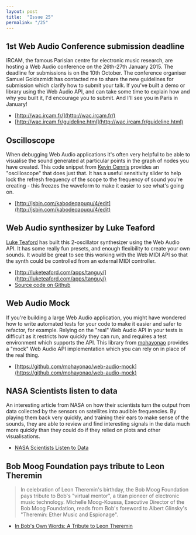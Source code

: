 ```yaml
---
layout: post
title:  "Issue 25"
permalink: "/25"
---
```


## 1st Web Audio Conference submission deadline ##

IRCAM, the famous Parisian centre for electronic music research, are
hosting a Web Audio conference on the 26th-27th January 2015. The
deadline for submissions is on the 10th October. The conference
organiser Samuel Goldszmidt has contacted me to share the new
guidelines for submission which clarify how to submit your talk. If
you've built a demo or library using the Web Audio API, and can take
some time to explain how and why you built it, I'd encourage you to
submit. And I'll see you in Paris in January!

- [http://wac.ircam.fr/](http://wac.ircam.fr/)
- [http://wac.ircam.fr/guideline.html](http://wac.ircam.fr/guideline.html)

## Oscilloscope  ##

When debugging Web Audio applications it's often very helpful to be
able to visualise the sound generated at particular points in the
graph of nodes you have created. This code snippet from
[Kevin Cennis](https://twitter.com/kevincennis) provides an
"oscilloscope" that does just that. It has a useful sensitivity slider
to help lock the refresh frequency of the scope to the frequency of
sound you're creating - this freezes the waveform to make it easier to
see what's going on.

- [http://jsbin.com/kabodeqapuqu/4/edit](http://jsbin.com/kabodeqapuqu/4/edit)

## Web Audio synthesizer by Luke Teaford ##

[Luke Teaford](http://luketeaford.com/) has built this 2-oscillator
synthesizer using the Web Audio API. It has some really fun presets,
and enough flexibility to create your own sounds. It would be great to
see this working with the Web MIDI API so that the synth could be
controlled from an external MIDI controller.

- [http://luketeaford.com/apps/tanguy/](http://luketeaford.com/apps/tanguy/)
- [Source code on Github](https://github.com/luketeaford/TANGUY)

## Web Audio Mock ##

If you're building a large Web Audio application, you might have
wondered how to write automated tests for your code to make it easier
and safer to refactor, for example. Relying on the "real" Web Audio
API in your tests is difficult as it restricts how quickly they can
run, and requires a test environment which supports the API. This
library from [mohayonao](http://the.mohayonao.com/) provides a "mock"
Web Audio API implementation which you can rely on in place of the
real thing.

- [https://github.com/mohayonao/web-audio-mock](https://github.com/mohayonao/web-audio-mock)

## NASA Scientists listen to data ##

An interesting article from NASA on how their scientists turn the
output from data collected by the sensors on satellites into audible
frequencies. By playing them back very quickly, and training their
ears to make sense of the sounds, they are able to review and find
interesting signals in the data much more quickly than they could do
if they relied on plots and other visualisations.

- [NASA Scientists Listen to Data](http://www.nasa.gov/content/goddard/more-than-meets-the-eye-nasa-scientists-listen-to-data/)

## Bob Moog Foundation pays tribute to Leon Theremin ##

> In celebration of Leon Theremin's birthday, the Bob Moog Foundation
> pays tribute to Bob's "virtual mentor", a titan pioneer of
> electronic music technology. Michelle Moog-Koussa, Executive
> Director of the Bob Moog Foundation, reads from Bob's foreword to
> Albert Glinsky's "Theremin: Ether Music and Espionage".

- [In Bob's Own Words: A Tribute to Leon Theremin](https://www.youtube.com/watch?v=91kS01NNnH0)
